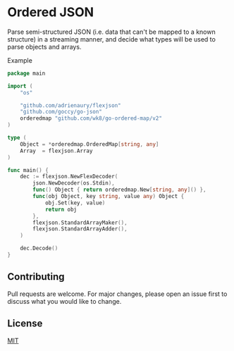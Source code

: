 # Ordered JSON

Parse semi-structured JSON (i.e. data that can't be mapped to a known structure) in a streaming manner, and decide what types will be used to parse objects and arrays.

Example

```go
package main

import (
	"os"

	"github.com/adrienaury/flexjson"
	"github.com/goccy/go-json"
	orderedmap "github.com/wk8/go-ordered-map/v2"
)

type (
	Object = *orderedmap.OrderedMap[string, any]
	Array  = flexjson.Array
)

func main() {
	dec := flexjson.NewFlexDecoder(
		json.NewDecoder(os.Stdin),
		func() Object { return orderedmap.New[string, any]() },
		func(obj Object, key string, value any) Object {
			obj.Set(key, value)
			return obj
		},
		flexjson.StandardArrayMaker(),
		flexjson.StandardArrayAdder(),
	)

	dec.Decode()
}
```

## Contributing

Pull requests are welcome. For major changes, please open an issue first to discuss what you would like to change.

## License

[MIT](https://choosealicense.com/licenses/mit/)
